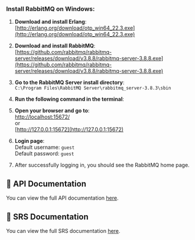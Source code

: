### Install RabbitMQ on Windows:

1. **Download and install Erlang**:  
   [http://erlang.org/download/otp_win64_22.3.exe](http://erlang.org/download/otp_win64_22.3.exe)

2. **Download and install RabbitMQ**:  
   [https://github.com/rabbitmq/rabbitmq-server/releases/download/v3.8.8/rabbitmq-server-3.8.8.exe](https://github.com/rabbitmq/rabbitmq-server/releases/download/v3.8.8/rabbitmq-server-3.8.8.exe)

3. **Go to the RabbitMQ Server install directory**:  
   `C:\Program Files\RabbitMQ Server\rabbitmq_server-3.8.3\sbin`

4. **Run the following command in the terminal**:  

5. **Open your browser and go to**:  
[http://localhost:15672/](http://localhost:15672/)  
or  
[http://127.0.0.1:15672](http://127.0.0.1:15672)

6. **Login page**:  
Default username: `guest`  
Default password: `guest`

7. After successfully logging in, you should see the RabbitMQ home page.

## 📄 API Documentation

You can view the full API documentation [here](Notification_Service_API_Documentation.pdf).

## 📄 SRS Documentation

You can view the full SRS documentation [here](Software_Requiremets_Specification.pdf).
